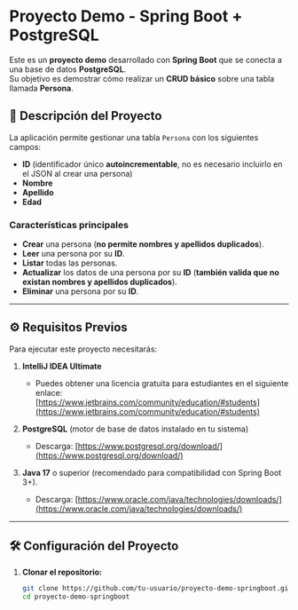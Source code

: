 # Proyecto Demo - Spring Boot + PostgreSQL

Este es un **proyecto demo** desarrollado con **Spring Boot** que se conecta a una base de datos **PostgreSQL**.  
Su objetivo es demostrar cómo realizar un **CRUD básico** sobre una tabla llamada **Persona**.

## 📌 Descripción del Proyecto

La aplicación permite gestionar una tabla `Persona` con los siguientes campos:
- **ID** (identificador único **autoincrementable**, no es necesario incluirlo en el JSON al crear una persona)
- **Nombre**
- **Apellido**
- **Edad**

### **Características principales**
- **Crear** una persona (**no permite nombres y apellidos duplicados**).
- **Leer** una persona por su **ID**.
- **Listar** todas las personas.
- **Actualizar** los datos de una persona por su **ID** (**también valida que no existan nombres y apellidos duplicados**).
- **Eliminar** una persona por su **ID**.

---

## ⚙️ Requisitos Previos

Para ejecutar este proyecto necesitarás:

1. **IntelliJ IDEA Ultimate**  
   - Puedes obtener una licencia gratuita para estudiantes en el siguiente enlace:  
     [https://www.jetbrains.com/community/education/#students](https://www.jetbrains.com/community/education/#students)

2. **PostgreSQL** (motor de base de datos instalado en tu sistema)  
   - Descarga: [https://www.postgresql.org/download/](https://www.postgresql.org/download/)

3. **Java 17** o superior (recomendado para compatibilidad con Spring Boot 3+).  
   - Descarga: [https://www.oracle.com/java/technologies/downloads/](https://www.oracle.com/java/technologies/downloads/)

---

## 🛠 Configuración del Proyecto

1. **Clonar el repositorio:**
   ```bash
   git clone https://github.com/tu-usuario/proyecto-demo-springboot.git
   cd proyecto-demo-springboot

